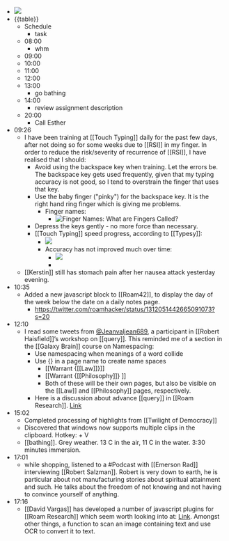 - ![](https://firebasestorage.googleapis.com/v0/b/firescript-577a2.appspot.com/o/imgs%2Fapp%2FDavidsroam%2FTH5yfMGy9r.png?alt=media&token=c5f0b989-ae0b-485d-a328-8b640129f837)
- {{table}}
    - Schedule
        - task
    - 08:00
        - whm
    - 09:00
    - 10:00
    - 11:00
    - 12:00
    - 13:00
        - go bathing
    - 14:00
        - review assignment description
    - 20:00
        - Call Esther
- 09:26
    - I have been training at [[Touch Typing]] daily for the past few days, after not doing so for some weeks due to [[RSI]] in my finger. In order to reduce the risk/severity of recurrence of [[RSI]], I have realised that I should:
        - Avoid using the backspace key when training. Let the errors be. The backspace key gets used frequently, given that my typing accuracy is not good, so I tend to overstrain the finger that uses that key. 
        - Use the baby finger ("pinky") for the backspace key. It is the right hand ring finger which is giving me problems.
            - Finger names:
                - ![Finger Names: What are Fingers Called?](https://www.simplybodylanguage.com/images/finger-names.jpg)
        - Depress the keys gently - no more force than necessary.
        - [[Touch Typing]] speed progress, according to [[Typesy]]:
            - ![](https://firebasestorage.googleapis.com/v0/b/firescript-577a2.appspot.com/o/imgs%2Fapp%2FDavidsroam%2FKhlVmaYTyd.png?alt=media&token=77fb7044-64c2-4b0c-87b7-ae1918969696)
            - Accuracy has not improved much over time:
                - ![](https://firebasestorage.googleapis.com/v0/b/firescript-577a2.appspot.com/o/imgs%2Fapp%2FDavidsroam%2FUlqAoW_ZTO.png?alt=media&token=0152adbb-e041-477b-8f77-d3cd8e5817bb)
                - 
    - [[Kerstin]] still has stomach pain after her nausea attack yesterday evening.
- 10:35
    - Added a new javascript block to [[Roam42]], to display the day of the week below the date on a daily notes page.
        - https://twitter.com/roamhacker/status/1312051442665091073?s=20
- 12:10
    - I read some tweets from [@Jeanvaljean689](https://twitter.com/Jeanvaljean689?s=20), a participant in [[Robert Haisfield]]’s workshop on [[query]]. This reminded me of a section in the [[Galaxy Brain]] course on Namespacing:
        - Use namespacing when meanings of a word collide 
        - Use {} in a page name to create name spaces 
            - [[Warrant {[[Law]]}]] 
            - [[Warrant {[[Philosophy]]} ]]
            - Both of these will be their own pages, but also be visible on the [[Law]] and [[Philosophy]] pages, respectively.
        - Here is  a discussion about advance [[query]] in [[Roam Research]]. [Link](https://mattbrockwellmd.substack.com/p/on-formal-symmetry-breaking-in-roam)
- 15:02
    - Completed processing of highlights from [[Twilight of Democracy]]
    - Discovered that windows now supports multiple clips in the clipboard. Hotkey: <Windows> + V
    - [[bathing]]. Grey weather. 13 C in the air, 11 C in the water. 3:30 minutes immersion.
- 17:01
    - while shopping, listened to a #Podcast with [[Emerson Rad]] interviewing [[Robert Salzman]]. Robert is very down to earth, he is particular about not manufacturing stories about spiritual attainment and such. He talks about the freedom of not knowing and not having to convince yourself of anything.
- 17:16
    - [[David Vargas]] has developed a number of javascript plugins for [[Roam Research]] which seem worth looking into at: [Link](https://roam.davidvargas.me). Amongst other things, a function to scan an image containing text and use OCR to convert it to text.
